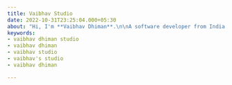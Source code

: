 ```yaml
---
title: Vaibhav Studio
date: 2022-10-31T23:25:04.000+05:30
about: "Hi, I'm **Vaibhav Dhiman**.\n\nA software developer from India.\n\nWelcome to Vaibhav Studio."
keywords:
- vaibhav dhiman studio
- vaibhav dhiman
- vaibhav studio
- vaibhav's studio
- vaibhav dhiman

---
```

